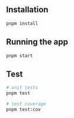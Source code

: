 ## Installation

```bash
pnpm install
```

## Running the app

```bash
pnpm start
```

## Test

```bash
# unit tests
pnpm test

# test coverage
pnpm test:cov
```
